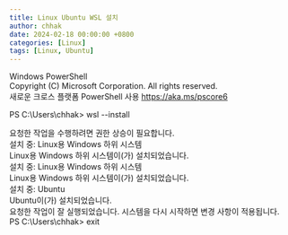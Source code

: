 ```yaml
---
title: Linux Ubuntu WSL 설치
author: chhak
date: 2024-02-18 00:00:00 +0800
categories: [Linux]
tags: [Linux, Ubuntu]
---
```


Windows PowerShell  
Copyright (C) Microsoft Corporation. All rights reserved.  
새로운 크로스 플랫폼 PowerShell 사용 https://aka.ms/pscore6  

  
PS C:\Users\chhak> wsl --install  


요청한 작업을 수행하려면 권한 상승이 필요합니다.  
설치 중: Linux용 Windows 하위 시스템  
Linux용 Windows 하위 시스템이(가) 설치되었습니다.  
설치 중: Linux용 Windows 하위 시스템  
Linux용 Windows 하위 시스템이(가) 설치되었습니다.  
설치 중: Ubuntu  
Ubuntu이(가) 설치되었습니다.  
요청한 작업이 잘 실행되었습니다. 시스템을 다시 시작하면 변경 사항이 적용됩니다.  
PS C:\Users\chhak> exit  

